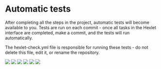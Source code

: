 # Automatic tests

After completing all the steps in the project, automatic tests will become available to you. Tests are run on each commit - once all tasks in the Hexlet interface are completed, make a commit, and the tests will run automatically.

The hexlet-check.yml file is responsible for running these tests - do not delete this file, edit it, or rename the repository.

<a href="https://codeclimate.com/github/malyshevn/python-project-49/maintainability"><img src="https://api.codeclimate.com/v1/badges/e6ad2e29b6c867d61399/maintainability" /></a>
<a href="https://asciinema.org/a/r3iCOXJ92zKmw8aijTXip0pLc" target="_blank"><img src="https://asciinema.org/a/r3iCOXJ92zKmw8aijTXip0pLc.svg" /></a>
<a href="https://asciinema.org/a/Oxz08IWQmkCO71KnccYAEGPPb" target="_blank"><img src="https://asciinema.org/a/Oxz08IWQmkCO71KnccYAEGPPb.svg" /></a>
<a href="https://asciinema.org/a/bNCWvkpBh8bh0QfgLTLmAg09J" target="_blank"><img src="https://asciinema.org/a/bNCWvkpBh8bh0QfgLTLmAg09J.svg" /></a>
<a href="https://asciinema.org/a/EVAzk5yLUfLmL3D1y7lWTjCFt" target="_blank"><img src="https://asciinema.org/a/EVAzk5yLUfLmL3D1y7lWTjCFt.svg" /></a>
<a href="https://asciinema.org/a/NRPCJE3x21s0pPkp8HijG53EB" target="_blank"><img src="https://asciinema.org/a/NRPCJE3x21s0pPkp8HijG53EB.svg" /></a>